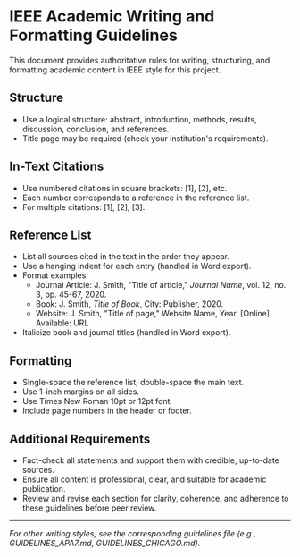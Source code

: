 # IEEE Academic Writing and Formatting Guidelines

This document provides authoritative rules for writing, structuring, and formatting academic content in IEEE style for this project.

## Structure
- Use a logical structure: abstract, introduction, methods, results, discussion, conclusion, and references.
- Title page may be required (check your institution's requirements).

## In-Text Citations
- Use numbered citations in square brackets: [1], [2], etc.
- Each number corresponds to a reference in the reference list.
- For multiple citations: [1], [2], [3].

## Reference List
- List all sources cited in the text in the order they appear.
- Use a hanging indent for each entry (handled in Word export).
- Format examples:
  - Journal Article: J. Smith, "Title of article," *Journal Name*, vol. 12, no. 3, pp. 45-67, 2020.
  - Book: J. Smith, *Title of Book*, City: Publisher, 2020.
  - Website: J. Smith, "Title of page," Website Name, Year. [Online]. Available: URL
- Italicize book and journal titles (handled in Word export).

## Formatting
- Single-space the reference list; double-space the main text.
- Use 1-inch margins on all sides.
- Use Times New Roman 10pt or 12pt font.
- Include page numbers in the header or footer.

## Additional Requirements
- Fact-check all statements and support them with credible, up-to-date sources.
- Ensure all content is professional, clear, and suitable for academic publication.
- Review and revise each section for clarity, coherence, and adherence to these guidelines before peer review.

---

*For other writing styles, see the corresponding guidelines file (e.g., GUIDELINES_APA7.md, GUIDELINES_CHICAGO.md).*
